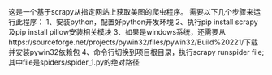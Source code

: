 这是一个基于scrapy从指定网站上获取美图的爬虫程序。
需要以下几个步骤来运行此程序：
1、安装python，配置好python开发环境
2、执行pip install scrapy及pip install pillow安装相关模块
3、如果是windows系统，还需要从https://sourceforge.net/projects/pywin32/files/pywin32/Build%20221/下载并安装pywin32依赖包
4、命令行切换到项目根目录，执行scrapy runspider file;其中file是spiders/spider_1.py的绝对路径
